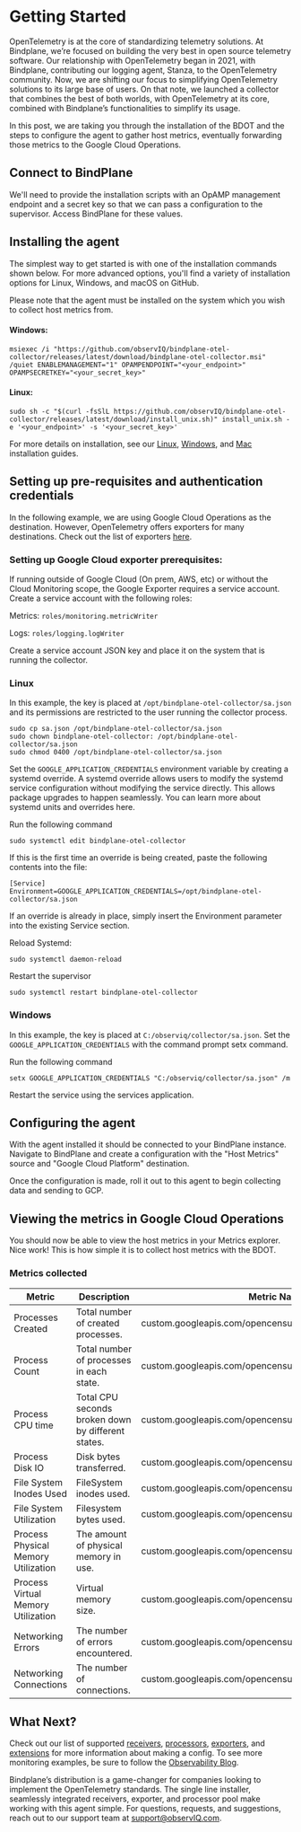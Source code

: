 # Getting Started

OpenTelemetry is at the core of standardizing telemetry solutions. At Bindplane, we’re focused on building the very best in open source telemetry software. Our relationship with OpenTelemetry began in 2021, with Bindplane, contributing our logging agent, Stanza, to the OpenTelemetry community. Now, we are shifting our focus to simplifying OpenTelemetry solutions to its large base of users. On that note, we launched a collector that combines the best of both worlds, with OpenTelemetry at its core, combined with Bindplane’s functionalities to simplify its usage.

In this post, we are taking you through the installation of the BDOT and the steps to configure the agent to gather host metrics, eventually forwarding those metrics to the Google Cloud Operations.

## Connect to BindPlane

We'll need to provide the installation scripts with an OpAMP management endpoint and a secret key so that we can pass a configuration to the supervisor. Access BindPlane for these values.

## Installing the agent

The simplest way to get started is with one of the installation commands shown below. For more advanced options, you'll find a variety of installation options for Linux, Windows, and macOS on GitHub.

Please note that the agent must be installed on the system which you wish to collect host metrics from.

#### Windows:

```pwsh
msiexec /i "https://github.com/observIQ/bindplane-otel-collector/releases/latest/download/bindplane-otel-collector.msi" /quiet ENABLEMANAGEMENT="1" OPAMPENDPOINT="<your_endpoint>" OPAMPSECRETKEY="<your_secret_key>"
```

#### Linux:

```shell
sudo sh -c "$(curl -fsSlL https://github.com/observIQ/bindplane-otel-collector/releases/latest/download/install_unix.sh)" install_unix.sh -e '<your_endpoint>' -s '<your_secret_key>'
```

For more details on installation, see our [Linux](/docs/installation-linux.md), [Windows](/docs/installation-windows.md), and [Mac](/docs/installation-mac.md) installation guides.

## Setting up pre-requisites and authentication credentials

In the following example, we are using Google Cloud Operations as the destination. However, OpenTelemetry offers exporters for many destinations. Check out the list of exporters [here](/docs/exporters.md).

### Setting up Google Cloud exporter prerequisites:

If running outside of Google Cloud (On prem, AWS, etc) or without the Cloud Monitoring scope, the Google Exporter requires a service account.
Create a service account with the following roles:

Metrics: `roles/monitoring.metricWriter`

Logs: `roles/logging.logWriter`

Create a service account JSON key and place it on the system that is running the collector.

### Linux

In this example, the key is placed at `/opt/bindplane-otel-collector/sa.json` and its permissions are restricted to the user running the collector process.

```shell
sudo cp sa.json /opt/bindplane-otel-collector/sa.json
sudo chown bindplane-otel-collector: /opt/bindplane-otel-collector/sa.json
sudo chmod 0400 /opt/bindplane-otel-collector/sa.json
```

Set the `GOOGLE_APPLICATION_CREDENTIALS` environment variable by creating a systemd override. A systemd override allows users to modify the systemd service configuration without modifying the service directly. This allows package upgrades to happen seamlessly. You can learn more about systemd units and overrides here.

Run the following command

```shell
sudo systemctl edit bindplane-otel-collector
```

If this is the first time an override is being created, paste the following contents into the file:

```
[Service]
Environment=GOOGLE_APPLICATION_CREDENTIALS=/opt/bindplane-otel-collector/sa.json
```

If an override is already in place, simply insert the Environment parameter into the existing Service section.

Reload Systemd:

```shell
sudo systemctl daemon-reload
```

Restart the supervisor

```shell
sudo systemctl restart bindplane-otel-collector
```

### Windows

In this example, the key is placed at `C:/observiq/collector/sa.json`.
Set the `GOOGLE_APPLICATION_CREDENTIALS` with the command prompt setx command.

Run the following command

```batch
setx GOOGLE_APPLICATION_CREDENTIALS "C:/observiq/collector/sa.json" /m
```

Restart the service using the services application.

## Configuring the agent

With the agent installed it should be connected to your BindPlane instance. Navigate to BindPlane and create a configuration with the "Host Metrics" source and "Google Cloud Platform" destination.

Once the configuration is made, roll it out to this agent to begin collecting data and sending to GCP.

## Viewing the metrics in Google Cloud Operations

You should now be able to view the host metrics in your Metrics explorer. Nice work! This is how simple it is to collect host metrics with the BDOT.

### Metrics collected

| Metric                              | Description                                        | Metric Namespace                                                |
| ----------------------------------- | -------------------------------------------------- | --------------------------------------------------------------- |
| Processes Created                   | Total number of created processes.                 | custom.googleapis.com/opencensus/system.processes.created       |
| Process Count                       | Total number of processes in each state.           | custom.googleapis.com/opencensus/system.processes.count         |
| Process CPU time                    | Total CPU seconds broken down by different states. | custom.googleapis.com/opencensus/process.cpu.time               |
| Process Disk IO                     | Disk bytes transferred.                            | custom.googleapis.com/opencensus/process.disk.io                |
| File System Inodes Used             | FileSystem inodes used.                            | custom.googleapis.com/opencensus/system.filesystem.inodes.usage |
| File System Utilization             | Filesystem bytes used.                             | custom.googleapis.com/opencensus/system.filesystem.usage        |
| Process Physical Memory Utilization | The amount of physical memory in use.              | custom.googleapis.com/opencensus/process.memory.physical_usage  |
| Process Virtual Memory Utilization  | Virtual memory size.                               | custom.googleapis.com/opencensus/process.memory.virtual_usage   |
| Networking Errors                   | The number of errors encountered.                  | custom.googleapis.com/opencensus/system.network.errors          |
| Networking Connections              | The number of connections.                         | custom.googleapis.com/opencensus/system.network.connections     |

## What Next?

Check out our list of supported [receivers](), [processors](), [exporters](), and [extensions]() for more information about making a config. To see more monitoring examples, be sure to follow the [Observability Blog](https://bindplane.com/blog/).

Bindplane’s distribution is a game-changer for companies looking to implement the OpenTelemetry standards. The single line installer, seamlessly integrated receivers, exporter, and processor pool make working with this agent simple. For questions, requests, and suggestions, reach out to our support team at support@observIQ.com.
